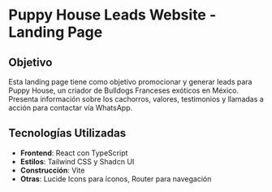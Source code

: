 # Puppy House Leads Website - Landing Page

## Objetivo
Esta landing page tiene como objetivo promocionar y generar leads para Puppy House, un criador de Bulldogs Franceses exóticos en México. Presenta información sobre los cachorros, valores, testimonios y llamadas a acción para contactar vía WhatsApp.

## Tecnologías Utilizadas
- **Frontend**: React con TypeScript
- **Estilos**: Tailwind CSS y Shadcn UI
- **Construcción**: Vite
- **Otras**: Lucide Icons para íconos, Router para navegación
